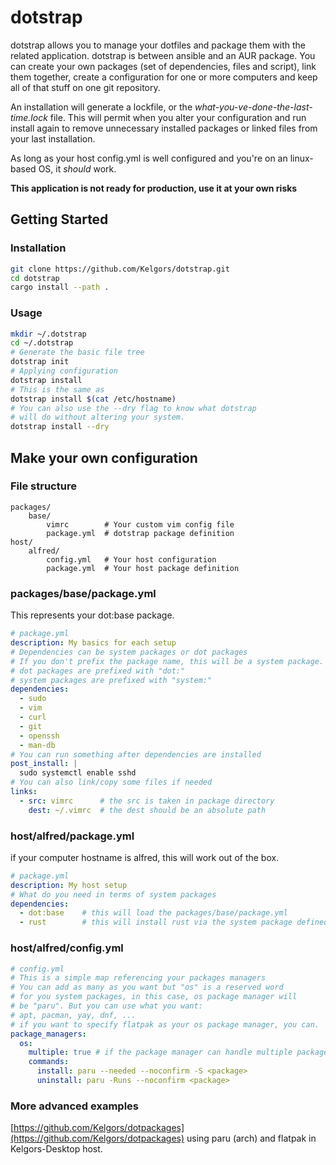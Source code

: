 # dotstrap

dotstrap allows you to manage your dotfiles and package them with the related application. dotstrap is between ansible and an AUR package. You can create your own packages (set of dependencies, files and script), link them together, create a configuration for one or more computers and keep all of that stuff on one git repository.

An installation will generate a lockfile, or the *what-you-ve-done-the-last-time.lock* file. This will permit when you  alter your configuration and run install again to remove unnecessary installed packages or linked files from your last installation.

As long as your host config.yml is well configured and you're on an linux-based OS, it *should* work.

**This application is not ready for production, use it at your own risks**

## Getting Started

### Installation

```sh
git clone https://github.com/Kelgors/dotstrap.git
cd dotstrap
cargo install --path .
```

### Usage

```sh
mkdir ~/.dotstrap
cd ~/.dotstrap
# Generate the basic file tree
dotstrap init
# Applying configuration
dotstrap install
# This is the same as 
dotstrap install $(cat /etc/hostname)
# You can also use the --dry flag to know what dotstrap
# will do without altering your system.
dotstrap install --dry
```

## Make your own configuration

### File structure

```
packages/
    base/
        vimrc        # Your custom vim config file
        package.yml  # dotstrap package definition
host/
    alfred/
        config.yml   # Your host configuration
        package.yml  # Your host package definition
```

### packages/base/package.yml

This represents your dot:base package.

```yml
# package.yml
description: My basics for each setup
# Dependencies can be system packages or dot packages
# If you don't prefix the package name, this will be a system package. 
# dot packages are prefixed with "dot:"
# system packages are prefixed with "system:"
dependencies:
  - sudo
  - vim
  - curl
  - git
  - openssh
  - man-db
# You can run something after dependencies are installed
post_install: |
  sudo systemctl enable sshd
# You can also link/copy some files if needed
links:
  - src: vimrc      # the src is taken in package directory
    dest: ~/.vimrc  # the dest should be an absolute path
```

### host/alfred/package.yml

if your computer hostname is alfred, this will work out of the box.

```yml
# package.yml
description: My host setup
# What do you need in terms of system packages
dependencies:
  - dot:base    # this will load the packages/base/package.yml
  - rust        # this will install rust via the system package defined in config.yml
```
### host/alfred/config.yml

```yml
# config.yml
# This is a simple map referencing your packages managers
# You can add as many as you want but "os" is a reserved word
# for you system packages, in this case, os package manager will
# be "paru". But you can use what you want:
# apt, pacman, yay, dnf, ...
# if you want to specify flatpak as your os package manager, you can.
package_managers: 
  os:
    multiple: true # if the package manager can handle multiple package operation at once
    commands:
      install: paru --needed --noconfirm -S <package>
      uninstall: paru -Runs --noconfirm <package>

```

### More advanced examples

[https://github.com/Kelgors/dotpackages](https://github.com/Kelgors/dotpackages) using paru (arch) and flatpak in Kelgors-Desktop host.

